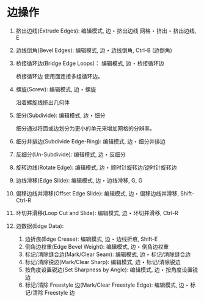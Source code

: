 # 边操作

1. 挤出边线(Extrude Edges): 编辑模式, 边 ‣ 挤出边线 网格 ‣ 挤出 ‣ 挤出边线, E
2. 边线倒角(Bevel Edges): 编辑模式, 边 ‣ 边线倒角, Ctrl-B (边倒角)
3. 桥接循环边(Bridge Edge Loops)： 编辑模式, 边 ‣ 桥接循环边

    桥接循环边 使用面连接多组循环边。

4. 螺旋(Screw): 编辑模式, 边 ‣ 螺旋

    沿着螺旋线挤出几何体

5. 细分(Subdivide): 编辑模式, 边 ‣ 细分

    细分通过将面或边划分为更小的单元来增加网格的分辨率。

6. 细分并排边(Subdivide Edge-Ring): 编辑模式, 边 ‣ 细分并排边
7. 反细分(Un-Subdivide): 编辑模式, 边 ‣ 反细分
8. 旋转边线(Rotate Edge): 编辑模式, 边 ‣ 顺时针旋转边/逆时针旋转边
9. 边线滑移(Edge Slide): 编辑模式, 边 ‣ 边线滑移, G, G
10. 偏移边线并滑移(Offset Edge Slide): 编辑模式, 边 ‣ 偏移边线并滑移, Shift-Ctrl-R
11. 环切并滑移(Loop Cut and Slide): 编辑模式, 边 ‣ 环切并滑移, Ctrl-R
12. 边数据(Edge Data): 
    1. 边折痕(Edge Crease): 编辑模式, 边 ‣ 边线折痕, Shift-E
    2. 倒角边权重(Edge Bevel Weight): 编辑模式, 边 ‣ 倒角边权重
    3. 标记/清除缝合边(Mark/Clear Seam): 编辑模式, 边 ‣ 标记/清除缝合边
    4. 标记/清除锐边(Mark/Clear Sharp): 编辑模式, 边 ‣ 标记/清除锐边
    5. 按角度设置锐边(Set Sharpness by Angle): 编辑模式, 边 ‣ 按角度设置锐边
    6. 标记/清除 Freestyle 边(Mark/Clear Freestyle Edge): 编辑模式, 边 ‣ 标记/清除 Freestyle 边



